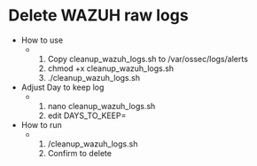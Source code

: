 # Delete WAZUH raw logs
- How to use
  - 1. Copy cleanup_wazuh_logs.sh to /var/ossec/logs/alerts
    2. chmod +x cleanup_wazuh_logs.sh
    3. ./cleanup_wazuh_logs.sh
- Adjust Day to keep log
  - 1. nano cleanup_wazuh_logs.sh
    2. edit DAYS_TO_KEEP=
- How to run
  - 1. /cleanup_wazuh_logs.sh
    2. Confirm to delete 
       
